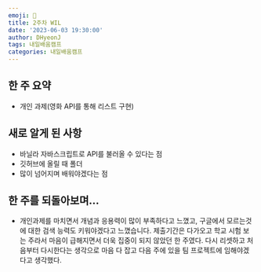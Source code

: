 ```yaml
---
emoji: 📝
title: 2주차 WIL
date: '2023-06-03 19:30:00'
author: DHyeonJ
tags: 내일배움캠프
categories: 내일배움캠프
---
```


## 한 주 요약

- 개인 과제(영화 API를 통해 리스트 구현)

## 새로 알게 된 사항

- 바닐라 자바스크립트로 API를 불러올 수 있다는 점
- 깃허브에 올릴 때 폴더
- 많이 넘어지며 배워야겠다는 점

## 한 주를 되돌아보며...

- 개인과제를 마치면서 개념과 응용력이 많이 부족하다고 느꼈고, 구글에서 모르는것에 대한 검색 능력도 키워야겠다고 느꼈습니다. 제출기간은 다가오고 학교 시험 보는 주라서 마음이 급해지면서 더욱 집중이 되지 않았던 한 주였다. 다시 리셋하고 처음부터 다시한다는 생각으로 마음 다 잡고 다음 주에 있을 팀 프로젝트에 임해야겠다고 생각했다.

```toc

```
